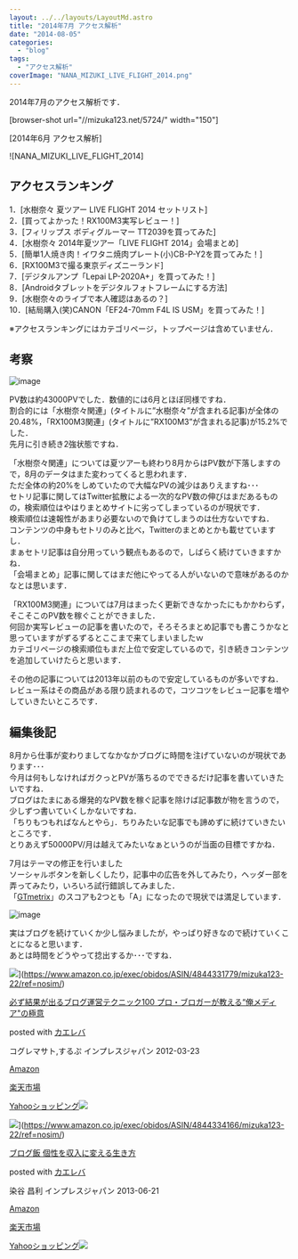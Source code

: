 ```yaml
---
layout: ../../layouts/LayoutMd.astro
title: "2014年7月 アクセス解析"
date: "2014-08-05"
categories: 
  - "blog"
tags: 
  - "アクセス解析"
coverImage: "NANA_MIZUKI_LIVE_FLIGHT_2014.png"
---
```


2014年7月のアクセス解析です．

\[browser-shot url="//mizuka123.net/5724/" width="150"\]

[2014年6月 アクセス解析]

![NANA_MIZUKI_LIVE_FLIGHT_2014]

## アクセスランキング

1．[水樹奈々 夏ツアー LIVE FLIGHT 2014 セットリスト]  
2．[買ってよかった！RX100M3実写レビュー！]  
3．[フィリップス ボディグルーマー TT2039を買ってみた]  
4．[水樹奈々 2014年夏ツアー「LIVE FLIGHT 2014」会場まとめ]  
5．[簡単1人焼き肉！イワタニ焼肉プレート(小)CB-P-Y2を買ってみた！]  
6．[RX100M3で撮る東京ディズニーランド]  
7．[デジタルアンプ「Lepai LP-2020A+」を買ってみた！]  
8．[Androidタブレットをデジタルフォトフレームにする方法]  
9．[水樹奈々のライブで本人確認はあるの？]  
10．[結局購入(笑)CANON「EF24-70mm F4L IS USM」を買ってみた！]

※アクセスランキングにはカテゴリページ，トップページは含めていません．

## 考察

![image](/archive/images/image.png "image")

PV数は約43000PVでした．数値的には6月とほぼ同様ですね．  
割合的には「水樹奈々関連」(タイトルに”水樹奈々”が含まれる記事)が全体の20.48%，「RX100M3関連」(タイトルに”RX100M3”が含まれる記事)が15.2%でした．  
先月に引き続き2強状態ですね．

「水樹奈々関連」については夏ツアーも終わり8月からはPV数が下落しますので，8月のデータはまた変わってくると思われます．  
ただ全体の約20%をしめていたので大幅なPVの減少はありえますね･･･  
セトリ記事に関してはTwitter拡散による一次的なPV数の伸びはまだあるものの，検索順位はやはりまとめサイトに劣ってしまっているのが現状です．  
検索順位は速報性があまり必要ないので負けてしまうのは仕方ないですね．  
コンテンツの中身もセトリのみと比べ，Twitterのまとめとかも載せていますし．  
まぁセトリ記事は自分用っていう観点もあるので，しばらく続けていきますかね．  
「会場まとめ」記事に関してはまだ他にやってる人がいないので意味があるのかなとは思います．

「RX100M3関連」については7月はまったく更新できなかったにもかかわらず，そこそこのPV数を稼ぐことができました．  
何回か実写レビューの記事を書いたので，そろそろまとめ記事でも書こうかなと思っていますがずるずるとここまで来てしまいましたｗ  
カテゴリページの検索順位もまだ上位で安定しているので，引き続きコンテンツを追加していけたらと思います．

その他の記事については2013年以前のもので安定しているものが多いですね．  
レビュー系はその商品がある限り読まれるので，コツコツをレビュー記事を増やしていきたいところです．

## 編集後記

8月から仕事が変わりましてなかなかブログに時間を注げていないのが現状であります･･･  
今月は何もしなければガクっとPVが落ちるのでできるだけ記事を書いていきたいですね．  
ブログはたまにある爆発的なPV数を稼ぐ記事を除けば記事数が物を言うので，少しずつ書いていくしかないですね．  
「ちりもつもればなんとやら」．ちりみたいな記事でも諦めずに続けていきたいところです．  
とりあえず50000PV/月は越えてみたいなぁというのが当面の目標ですかね．

7月はテーマの修正を行いました  
ソーシャルボタンを新しくしたり，記事中の広告を外してみたり，ヘッダー部を弄ってみたり，いろいろ試行錯誤してみました．  
「[GTmetrix](http://gtmetrix.com/)」のスコアも2つとも「A」になったので現状では満足しています．

![image](/archive/images/image1.png "image")

実はブログを続けていくか少し悩みましたが，やっぱり好きなので続けていくことになると思います．  
あとは時間をどうやって捻出するか･･･ですね．

![](/archive/images/51hSOK1-1bL._SL160_.jpg)](https://www.amazon.co.jp/exec/obidos/ASIN/4844331779/mizuka123-22/ref=nosim/)

[必ず結果が出るブログ運営テクニック100 プロ・ブロガーが教える“俺メディア"の極意](https://www.amazon.co.jp/exec/obidos/ASIN/4844331779/mizuka123-22/ref=nosim/)

posted with [カエレバ](http://kaereba.com)

コグレマサト,するぷ インプレスジャパン 2012-03-23

[Amazon](http://www.amazon.co.jp/gp/search?keywords=%95K%82%B8%8C%8B%89%CA%82%AA%8Fo%82%E9%83u%83%8D%83O%89%5E%89c%83e%83N%83j%83b%83N100%20%83v%83%8D%81E%83u%83%8D%83K%81%5B%82%AA%8B%B3%82%A6%82%E9%81g%89%B4%83%81%83f%83B%83A%5C%26quot%3B%82%CC%8B%C9%88%D3&__mk_ja_JP=%83J%83%5E%83J%83i&tag=mizuka123-22 "アマゾン")

[楽天市場](http://hb.afl.rakuten.co.jp/hgc/032b53ee.4b34c5ee.0f4a541e.f440145e/?pc=http%3A%2F%2Fsearch.rakuten.co.jp%2Fsearch%2Fmall%2F%25E5%25BF%2585%25E3%2581%259A%25E7%25B5%2590%25E6%259E%259C%25E3%2581%258C%25E5%2587%25BA%25E3%2582%258B%25E3%2583%2596%25E3%2583%25AD%25E3%2582%25B0%25E9%2581%258B%25E5%2596%25B6%25E3%2583%2586%25E3%2582%25AF%25E3%2583%258B%25E3%2583%2583%25E3%2582%25AF100%2520%25E3%2583%2597%25E3%2583%25AD%25E3%2583%25BB%25E3%2583%2596%25E3%2583%25AD%25E3%2582%25AC%25E3%2583%25BC%25E3%2581%258C%25E6%2595%2599%25E3%2581%2588%25E3%2582%258B%25E2%2580%259C%25E4%25BF%25BA%25E3%2583%25A1%25E3%2583%2587%25E3%2582%25A3%25E3%2582%25A2%255C%2526quot%253B%25E3%2581%25AE%25E6%25A5%25B5%25E6%2584%258F%2F-%2Ff.1-p.1-s.1-sf.0-st.A-v.2%3Fx%3D0%26scid%3Daf_ich_link_urltxt%26m%3Dhttp%3A%2F%2Fm.rakuten.co.jp%2F "楽天市場")

[Yahooショッピング![](//ad.jp.ap.valuecommerce.com/servlet/gifbanner?sid=3066752&pid=881990642)](//ck.jp.ap.valuecommerce.com/servlet/referral?sid=3066752&pid=881990642&vc_url=http%3A%2F%2Fshopping.search.yahoo.co.jp%2Fsearch%3FuIv%3Don%26ei%3DUTF-8%26tab_ex%3Dcommerce%26slider%3D0%26va%3D%25E5%25BF%2585%25E3%2581%259A%25E7%25B5%2590%25E6%259E%259C%25E3%2581%258C%25E5%2587%25BA%25E3%2582%258B%25E3%2583%2596%25E3%2583%25AD%25E3%2582%25B0%25E9%2581%258B%25E5%2596%25B6%25E3%2583%2586%25E3%2582%25AF%25E3%2583%258B%25E3%2583%2583%25E3%2582%25AF100%2520%25E3%2583%2597%25E3%2583%25AD%25E3%2583%25BB%25E3%2583%2596%25E3%2583%25AD%25E3%2582%25AC%25E3%2583%25BC%25E3%2581%258C%25E6%2595%2599%25E3%2581%2588%25E3%2582%258B%25E2%2580%259C%25E4%25BF%25BA%25E3%2583%25A1%25E3%2583%2587%25E3%2582%25A3%25E3%2582%25A2%255C%2526quot%253B%25E3%2581%25AE%25E6%25A5%25B5%25E6%2584%258F "Yahooショッピング")

![](/archive/images/41AmQGGOU-L._SL160_.jpg)](https://www.amazon.co.jp/exec/obidos/ASIN/4844334166/mizuka123-22/ref=nosim/)

[ブログ飯 個性を収入に変える生き方](https://www.amazon.co.jp/exec/obidos/ASIN/4844334166/mizuka123-22/ref=nosim/)

posted with [カエレバ](http://kaereba.com)

染谷 昌利 インプレスジャパン 2013-06-21

[Amazon](http://www.amazon.co.jp/gp/search?keywords=%83u%83%8D%83O%94%D1%20%8C%C2%90%AB%82%F0%8E%FB%93%FC%82%C9%95%CF%82%A6%82%E9%90%B6%82%AB%95%FB&__mk_ja_JP=%83J%83%5E%83J%83i&tag=mizuka123-22 "アマゾン")

[楽天市場](http://hb.afl.rakuten.co.jp/hgc/032b53ee.4b34c5ee.0f4a541e.f440145e/?pc=http%3A%2F%2Fsearch.rakuten.co.jp%2Fsearch%2Fmall%2F%25E3%2583%2596%25E3%2583%25AD%25E3%2582%25B0%25E9%25A3%25AF%2520%25E5%2580%258B%25E6%2580%25A7%25E3%2582%2592%25E5%258F%258E%25E5%2585%25A5%25E3%2581%25AB%25E5%25A4%2589%25E3%2581%2588%25E3%2582%258B%25E7%2594%259F%25E3%2581%258D%25E6%2596%25B9%2F-%2Ff.1-p.1-s.1-sf.0-st.A-v.2%3Fx%3D0%26scid%3Daf_ich_link_urltxt%26m%3Dhttp%3A%2F%2Fm.rakuten.co.jp%2F "楽天市場")

[Yahooショッピング![](//ad.jp.ap.valuecommerce.com/servlet/gifbanner?sid=3066752&pid=881990642)](//ck.jp.ap.valuecommerce.com/servlet/referral?sid=3066752&pid=881990642&vc_url=http%3A%2F%2Fshopping.search.yahoo.co.jp%2Fsearch%3FuIv%3Don%26ei%3DUTF-8%26tab_ex%3Dcommerce%26slider%3D0%26va%3D%25E3%2583%2596%25E3%2583%25AD%25E3%2582%25B0%25E9%25A3%25AF%2520%25E5%2580%258B%25E6%2580%25A7%25E3%2582%2592%25E5%258F%258E%25E5%2585%25A5%25E3%2581%25AB%25E5%25A4%2589%25E3%2581%2588%25E3%2582%258B%25E7%2594%259F%25E3%2581%258D%25E6%2596%25B9 "Yahooショッピング")
